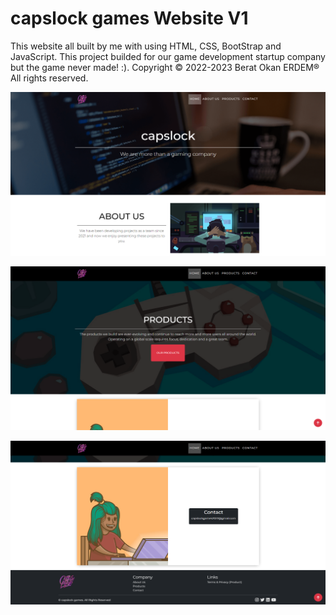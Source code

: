 # capslock games Website V1
This website all built by me with using HTML, CSS, BootStrap and JavaScript. This project builded for our game development startup company but the game never made! :).
Copyright © 2022-2023 Berat Okan ERDEM® All rights reserved.

![Screenshot1](https://github.com/roaccat/capslock-html/blob/main/img/readme_sc_1.png?raw=true)

![Screenshot2](https://github.com/roaccat/capslock-html/blob/main/img/readme_sc_2.png?raw=true)

![Screenshot3](https://github.com/roaccat/capslock-html/blob/main/img/readme_sc_3.png?raw=true)
